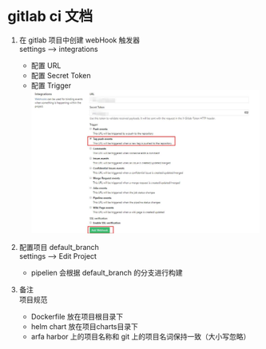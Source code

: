 # gitlab ci 文档

1. 在 gitlab 项目中创建 webHook 触发器  
    settings --> integrations  
    - 配置 URL
    - 配置 Secret Token
    - 配置 Trigger 
    ![integrations](docs/integrations.jpg)
2. 配置项目 default_branch  
    settings --> Edit Project  
    - pipelien 会根据 default_branch 的分支进行构建  
   
3. 备注  
    项目规范
    - Dockerfile 放在项目根目录下
    - helm chart 放在项目charts目录下
    - arfa harbor 上的项目名称和 git 上的项目名词保持一致（大小写忽略）
